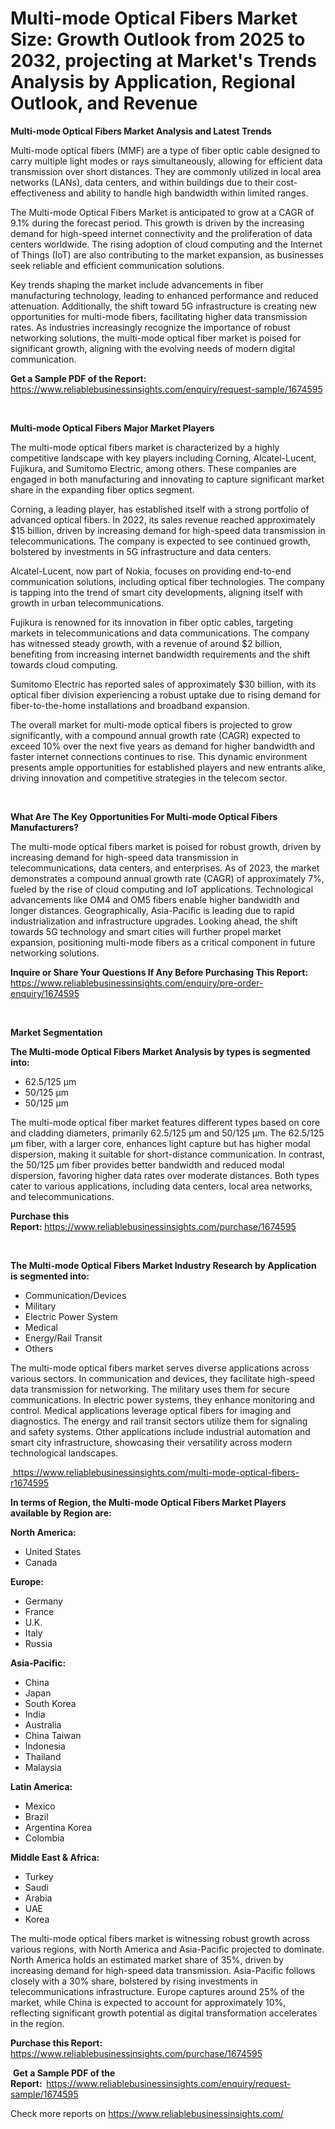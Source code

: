 <p><h1>Multi-mode Optical Fibers Market Size: Growth Outlook from 2025 to 2032, projecting at Market's Trends Analysis by Application, Regional Outlook, and Revenue</h1></p><p><strong>Multi-mode Optical Fibers Market Analysis and Latest Trends</strong></p>
<p><p>Multi-mode optical fibers (MMF) are a type of fiber optic cable designed to carry multiple light modes or rays simultaneously, allowing for efficient data transmission over short distances. They are commonly utilized in local area networks (LANs), data centers, and within buildings due to their cost-effectiveness and ability to handle high bandwidth within limited ranges.</p><p>The Multi-mode Optical Fibers Market is anticipated to grow at a CAGR of 9.1% during the forecast period. This growth is driven by the increasing demand for high-speed internet connectivity and the proliferation of data centers worldwide. The rising adoption of cloud computing and the Internet of Things (IoT) are also contributing to the market expansion, as businesses seek reliable and efficient communication solutions.</p><p>Key trends shaping the market include advancements in fiber manufacturing technology, leading to enhanced performance and reduced attenuation. Additionally, the shift toward 5G infrastructure is creating new opportunities for multi-mode fibers, facilitating higher data transmission rates. As industries increasingly recognize the importance of robust networking solutions, the multi-mode optical fiber market is poised for significant growth, aligning with the evolving needs of modern digital communication.</p></p>
<p><strong>Get a Sample PDF of the Report:&nbsp;</strong> <a href="https://www.reliablebusinessinsights.com/enquiry/request-sample/1674595?utm_campaign=2820&utm_medium=2&utm_source=Github&utm_content=ia&utm_term=25032025&utm_id=multi-mode-optical-fibers">https://www.reliablebusinessinsights.com/enquiry/request-sample/1674595</a></p>
<p>&nbsp;</p>
<p><strong>Multi-mode Optical Fibers Major Market Players</strong></p>
<p><p>The multi-mode optical fibers market is characterized by a highly competitive landscape with key players including Corning, Alcatel-Lucent, Fujikura, and Sumitomo Electric, among others. These companies are engaged in both manufacturing and innovating to capture significant market share in the expanding fiber optics segment.</p><p>Corning, a leading player, has established itself with a strong portfolio of advanced optical fibers. In 2022, its sales revenue reached approximately $15 billion, driven by increasing demand for high-speed data transmission in telecommunications. The company is expected to see continued growth, bolstered by investments in 5G infrastructure and data centers.</p><p>Alcatel-Lucent, now part of Nokia, focuses on providing end-to-end communication solutions, including optical fiber technologies. The company is tapping into the trend of smart city developments, aligning itself with growth in urban telecommunications.</p><p>Fujikura is renowned for its innovation in fiber optic cables, targeting markets in telecommunications and data communications. The company has witnessed steady growth, with a revenue of around $2 billion, benefiting from increasing internet bandwidth requirements and the shift towards cloud computing.</p><p>Sumitomo Electric has reported sales of approximately $30 billion, with its optical fiber division experiencing a robust uptake due to rising demand for fiber-to-the-home installations and broadband expansion. </p><p>The overall market for multi-mode optical fibers is projected to grow significantly, with a compound annual growth rate (CAGR) expected to exceed 10% over the next five years as demand for higher bandwidth and faster internet connections continues to rise. This dynamic environment presents ample opportunities for established players and new entrants alike, driving innovation and competitive strategies in the telecom sector.</p></p>
<p>&nbsp;</p>
<p><strong>What Are The Key Opportunities For Multi-mode Optical Fibers Manufacturers?</strong></p>
<p><p>The multi-mode optical fibers market is poised for robust growth, driven by increasing demand for high-speed data transmission in telecommunications, data centers, and enterprises. As of 2023, the market demonstrates a compound annual growth rate (CAGR) of approximately 7%, fueled by the rise of cloud computing and IoT applications. Technological advancements like OM4 and OM5 fibers enable higher bandwidth and longer distances. Geographically, Asia-Pacific is leading due to rapid industrialization and infrastructure upgrades. Looking ahead, the shift towards 5G technology and smart cities will further propel market expansion, positioning multi-mode fibers as a critical component in future networking solutions.</p></p>
<p><strong>Inquire or Share Your Questions If Any Before Purchasing This Report:</strong> <a href="https://www.reliablebusinessinsights.com/enquiry/pre-order-enquiry/1674595?utm_campaign=2820&utm_medium=2&utm_source=Github&utm_content=ia&utm_term=25032025&utm_id=multi-mode-optical-fibers">https://www.reliablebusinessinsights.com/enquiry/pre-order-enquiry/1674595</a></p>
<p>&nbsp;</p>
<p><strong>Market Segmentation</strong></p>
<p><strong>The Multi-mode Optical Fibers Market Analysis by types is segmented into:</strong></p>
<p><ul><li>62.5/125 µm</li><li>50/125 µm</li><li>50/125 µm</li></ul></p>
<p><p>The multi-mode optical fiber market features different types based on core and cladding diameters, primarily 62.5/125 µm and 50/125 µm. The 62.5/125 µm fiber, with a larger core, enhances light capture but has higher modal dispersion, making it suitable for short-distance communication. In contrast, the 50/125 µm fiber provides better bandwidth and reduced modal dispersion, favoring higher data rates over moderate distances. Both types cater to various applications, including data centers, local area networks, and telecommunications.</p></p>
<p><strong>Purchase this Report:&nbsp;</strong><a href="https://www.reliablebusinessinsights.com/purchase/1674595?utm_campaign=2820&utm_medium=2&utm_source=Github&utm_content=ia&utm_term=25032025&utm_id=multi-mode-optical-fibers">https://www.reliablebusinessinsights.com/purchase/1674595</a></p>
<p>&nbsp;</p>
<p><strong>The Multi-mode Optical Fibers Market Industry Research by Application is segmented into:</strong></p>
<p><ul><li>Communication/Devices</li><li>Military</li><li>Electric Power System</li><li>Medical</li><li>Energy/Rail Transit</li><li>Others</li></ul></p>
<p><p>The multi-mode optical fibers market serves diverse applications across various sectors. In communication and devices, they facilitate high-speed data transmission for networking. The military uses them for secure communications. In electric power systems, they enhance monitoring and control. Medical applications leverage optical fibers for imaging and diagnostics. The energy and rail transit sectors utilize them for signaling and safety systems. Other applications include industrial automation and smart city infrastructure, showcasing their versatility across modern technological landscapes.</p></p>
<p><a href="https://www.reliablebusinessinsights.com/multi-mode-optical-fibers-r1674595?utm_campaign=2820&utm_medium=2&utm_source=Github&utm_content=ia&utm_term=25032025&utm_id=multi-mode-optical-fibers">&nbsp;https://www.reliablebusinessinsights.com/multi-mode-optical-fibers-r1674595</a></p>
<p><strong>In terms of Region, the Multi-mode Optical Fibers Market Players available by Region are:</strong></p>
<p>
    <p> <strong> North America: </strong>
        <ul>
            <li>United States</li>
            <li>Canada</li>
        </ul>
        </p> 
    <p> <strong> Europe: </strong>
        <ul>
            <li>Germany</li>
            <li>France</li>
            <li>U.K.</li>
            <li>Italy</li>
            <li>Russia</li>
        </ul>
        </p> 
    <p> <strong> Asia-Pacific: </strong>
        <ul>
            <li>China</li>
            <li>Japan</li>
            <li>South Korea</li>
            <li>India</li>
            <li>Australia</li>
            <li>China Taiwan</li>
            <li>Indonesia</li>
            <li>Thailand</li>
            <li>Malaysia</li>
        </ul>
        </p> 
    <p> <strong> Latin America: </strong>
        <ul>
            <li>Mexico</li>
            <li>Brazil</li>
            <li>Argentina Korea</li>
            <li>Colombia</li>
        </ul>
        </p> 
    <p> <strong> Middle East & Africa: </strong>
        <ul>
            <li>Turkey</li>
            <li>Saudi</li>
            <li>Arabia</li>
            <li>UAE</li>
            <li>Korea</li>
        </ul>
    </p>
    </p>
<p><p>The multi-mode optical fibers market is witnessing robust growth across various regions, with North America and Asia-Pacific projected to dominate. North America holds an estimated market share of 35%, driven by increasing demand for high-speed data transmission. Asia-Pacific follows closely with a 30% share, bolstered by rising investments in telecommunications infrastructure. Europe captures around 25% of the market, while China is expected to account for approximately 10%, reflecting significant growth potential as digital transformation accelerates in the region.</p></p>
<p><strong>Purchase this Report: </strong><a href="https://www.reliablebusinessinsights.com/purchase/1674595?utm_campaign=2820&utm_medium=2&utm_source=Github&utm_content=ia&utm_term=25032025&utm_id=multi-mode-optical-fibers">https://www.reliablebusinessinsights.com/purchase/1674595</a></p>
<p>&nbsp;<strong>Get a Sample PDF of the Report:&nbsp;&nbsp;</strong><a href="https://www.reliablebusinessinsights.com/enquiry/request-sample/1674595?utm_campaign=2820&utm_medium=2&utm_source=Github&utm_content=ia&utm_term=25032025&utm_id=multi-mode-optical-fibers">https://www.reliablebusinessinsights.com/enquiry/request-sample/1674595</a></p>
<p><strong></strong></p>
<p>Check more reports on <a href="https://www.reliablebusinessinsights.com/?utm_campaign=2820&utm_medium=2&utm_source=Github&utm_content=ia&utm_term=25032025&utm_id=multi-mode-optical-fibers">https://www.reliablebusinessinsights.com/</a></p>